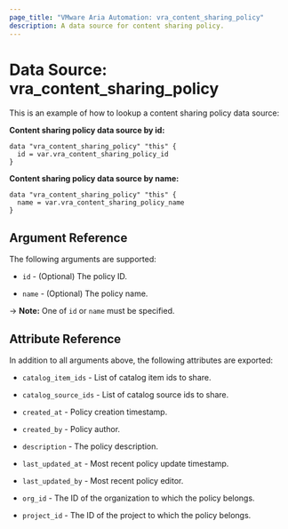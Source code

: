 ```yaml
---
page_title: "VMware Aria Automation: vra_content_sharing_policy"
description: A data source for content sharing policy.
---
```


# Data Source: vra_content_sharing_policy

This is an example of how to lookup a content sharing policy data source:

**Content sharing policy data source by id:**

```hcl
data "vra_content_sharing_policy" "this" {
  id = var.vra_content_sharing_policy_id
}
```

**Content sharing policy data source by name:**

```hcl
data "vra_content_sharing_policy" "this" {
  name = var.vra_content_sharing_policy_name
}
```

## Argument Reference

The following arguments are supported:

* `id` - (Optional) The policy ID.

* `name` - (Optional) The policy name.

-> **Note:** One of `id` or `name` must be specified.

## Attribute Reference

In addition to all arguments above, the following attributes are exported:

* `catalog_item_ids` - List of catalog item ids to share.

* `catalog_source_ids` - List of catalog source ids to share.

* `created_at` - Policy creation timestamp.

* `created_by` - Policy author.

* `description` - The policy description.

* `last_updated_at` - Most recent policy update timestamp.

* `last_updated_by` - Most recent policy editor.

* `org_id` - The ID of the organization to which the policy belongs.

* `project_id` - The ID of the project to which the policy belongs.

